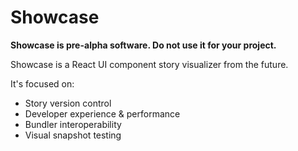 # Showcase

**Showcase is pre-alpha software. Do not use it for your project.**

Showcase is a React UI component story visualizer from the future.

It's focused on:

- Story version control
- Developer experience & performance
- Bundler interoperability
- Visual snapshot testing
